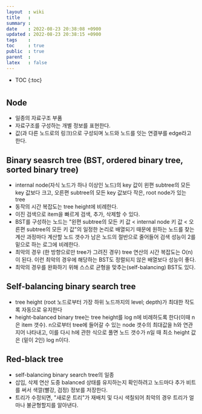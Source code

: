 ```yaml
---
layout  : wiki
title   : 
summary : 
date    : 2022-08-23 20:38:08 +0900
updated : 2022-08-23 20:38:15 +0900
tags    : 
toc     : true
public  : true
parent  : 
latex   : false
---
```

* TOC
{:toc}

# 

## Node
- 일종의 자료구조 부품
- 자료구조를 구성하는 개별 정보를 표현한다.
- 값(과 다른 노드로의 링크)으로 구성되며 노드와 노드를 잇는 연결부를 edge라고 한다.

## Binary seasrch tree (BST, ordered binary tree, sorted binary tree)
- internal node(자식 노드가 하나 이상인 노드)의 key 값이 왼편 subtree의 모든 key 값보다 크고, 오른편 subtree의 모든 key 값보다 작은, root node가 있는 tree
- 동작의 시간 복잡도는 tree height에 비례한다.
- 이진 검색으로 item을 빠르게 검색, 추가, 삭제할 수 있다.
- BST를 구성하는 노드는 "왼편 subtree의 모든 키 값 < internal node 키 값 < 오른편 subtree의 모든 키 값"의 일정한 논리로 배열되기 때문에 원하는 노드를 찾는 계산 과정마다 계산할 노드 갯수가 남은 노드의 절반으로 줄어들어 검색 성능이 2를 밑으로 하는 로그에 비례한다.
- 최악의 경우 (한 방향으로만 tree가 그려진 경우) tree 연산의 시간 복잡도는 O(n)이 된다. 이런 최악의 경우에 해당하는 BST도 정렬되지 않은 배열보다 성능이 좋다.
- 최악의 경우를 완화하기 위해 스스로 균형을 맞추는(self-balancing) BST도 있다.

## Self-balancing binary search tree
- tree height (root 노드로부터 가장 하위 노드까지의 level; depth)가 최대한 작도록 자동으로 유지한다
- height-balanced binary tree는 tree height를 log n에 비례하도록 한다(이때 n은 item 갯수). n으로부터 tree에 들어갈 수 있는 node 갯수의 최대값을 h와 연관지어 나타내고, 이를 다시 h에 관한 식으로 풀면 노드 갯수가 n일 때 최소 height 값은 (밑이 2인) log n이다.

## Red-black tree
- self-balancing binary search tree의 일종
- 삽입, 삭제 연산 도중 balanced 상태를 유지하는지 확인하려고 노드마다 추가 비트를 써서 색깔(빨강, 검정) 정보를 저장한다.
- 트리가 수정되면, "새로운 트리"가 재배치 및 다시 색칠되어 최악의 경우 트리가 얼마나 불균형할지를 알아낸다.
